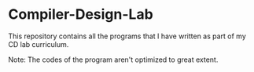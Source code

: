 # Compiler-Design-Lab
This repository contains all the programs that I have written as part of my CD lab curriculum.

Note: The codes of the program aren't optimized to great extent.

